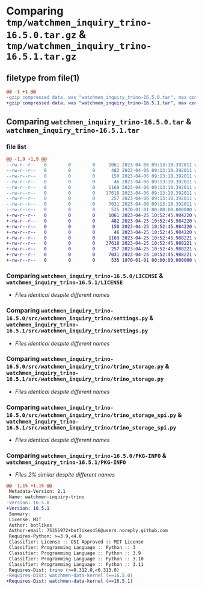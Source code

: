 # Comparing `tmp/watchmen_inquiry_trino-16.5.0.tar.gz` & `tmp/watchmen_inquiry_trino-16.5.1.tar.gz`

## filetype from file(1)

```diff
@@ -1 +1 @@
-gzip compressed data, was "watchmen_inquiry_trino-16.5.0.tar", max compression
+gzip compressed data, was "watchmen_inquiry_trino-16.5.1.tar", max compression
```

## Comparing `watchmen_inquiry_trino-16.5.0.tar` & `watchmen_inquiry_trino-16.5.1.tar`

### file list

```diff
@@ -1,9 +1,9 @@
--rw-r--r--   0        0        0     1061 2023-04-06 09:13:10.392011 watchmen_inquiry_trino-16.5.0/LICENSE
--rw-r--r--   0        0        0      482 2023-04-06 09:13:10.392011 watchmen_inquiry_trino-16.5.0/pyproject.toml
--rw-r--r--   0        0        0      150 2023-04-06 09:13:10.392011 watchmen_inquiry_trino-16.5.0/src/watchmen_inquiry_trino/__init__.py
--rw-r--r--   0        0        0       46 2023-04-06 09:13:10.392011 watchmen_inquiry_trino-16.5.0/src/watchmen_inquiry_trino/exception.py
--rw-r--r--   0        0        0     1169 2023-04-06 09:13:10.392011 watchmen_inquiry_trino-16.5.0/src/watchmen_inquiry_trino/settings.py
--rw-r--r--   0        0        0    37618 2023-04-06 09:13:10.392011 watchmen_inquiry_trino-16.5.0/src/watchmen_inquiry_trino/trino_storage.py
--rw-r--r--   0        0        0      257 2023-04-06 09:13:10.392011 watchmen_inquiry_trino-16.5.0/src/watchmen_inquiry_trino/trino_storage_helper.py
--rw-r--r--   0        0        0     7031 2023-04-06 09:13:10.392011 watchmen_inquiry_trino-16.5.0/src/watchmen_inquiry_trino/trino_storage_spi.py
--rw-r--r--   0        0        0      535 1970-01-01 00:00:00.000000 watchmen_inquiry_trino-16.5.0/PKG-INFO
+-rw-r--r--   0        0        0     1061 2023-04-25 10:52:45.984220 watchmen_inquiry_trino-16.5.1/LICENSE
+-rw-r--r--   0        0        0      482 2023-04-25 10:52:45.984220 watchmen_inquiry_trino-16.5.1/pyproject.toml
+-rw-r--r--   0        0        0      150 2023-04-25 10:52:45.984220 watchmen_inquiry_trino-16.5.1/src/watchmen_inquiry_trino/__init__.py
+-rw-r--r--   0        0        0       46 2023-04-25 10:52:45.984220 watchmen_inquiry_trino-16.5.1/src/watchmen_inquiry_trino/exception.py
+-rw-r--r--   0        0        0     1169 2023-04-25 10:52:45.988221 watchmen_inquiry_trino-16.5.1/src/watchmen_inquiry_trino/settings.py
+-rw-r--r--   0        0        0    37618 2023-04-25 10:52:45.988221 watchmen_inquiry_trino-16.5.1/src/watchmen_inquiry_trino/trino_storage.py
+-rw-r--r--   0        0        0      257 2023-04-25 10:52:45.988221 watchmen_inquiry_trino-16.5.1/src/watchmen_inquiry_trino/trino_storage_helper.py
+-rw-r--r--   0        0        0     7031 2023-04-25 10:52:45.988221 watchmen_inquiry_trino-16.5.1/src/watchmen_inquiry_trino/trino_storage_spi.py
+-rw-r--r--   0        0        0      535 1970-01-01 00:00:00.000000 watchmen_inquiry_trino-16.5.1/PKG-INFO
```

### Comparing `watchmen_inquiry_trino-16.5.0/LICENSE` & `watchmen_inquiry_trino-16.5.1/LICENSE`

 * *Files identical despite different names*

### Comparing `watchmen_inquiry_trino-16.5.0/src/watchmen_inquiry_trino/settings.py` & `watchmen_inquiry_trino-16.5.1/src/watchmen_inquiry_trino/settings.py`

 * *Files identical despite different names*

### Comparing `watchmen_inquiry_trino-16.5.0/src/watchmen_inquiry_trino/trino_storage.py` & `watchmen_inquiry_trino-16.5.1/src/watchmen_inquiry_trino/trino_storage.py`

 * *Files identical despite different names*

### Comparing `watchmen_inquiry_trino-16.5.0/src/watchmen_inquiry_trino/trino_storage_spi.py` & `watchmen_inquiry_trino-16.5.1/src/watchmen_inquiry_trino/trino_storage_spi.py`

 * *Files identical despite different names*

### Comparing `watchmen_inquiry_trino-16.5.0/PKG-INFO` & `watchmen_inquiry_trino-16.5.1/PKG-INFO`

 * *Files 2% similar despite different names*

```diff
@@ -1,15 +1,15 @@
 Metadata-Version: 2.1
 Name: watchmen-inquiry-trino
-Version: 16.5.0
+Version: 16.5.1
 Summary: 
 License: MIT
 Author: botlikes
 Author-email: 75356972+botlikes456@users.noreply.github.com
 Requires-Python: >=3.9,<4.0
 Classifier: License :: OSI Approved :: MIT License
 Classifier: Programming Language :: Python :: 3
 Classifier: Programming Language :: Python :: 3.9
 Classifier: Programming Language :: Python :: 3.10
 Classifier: Programming Language :: Python :: 3.11
 Requires-Dist: trino (>=0.312.0,<0.313.0)
-Requires-Dist: watchmen-data-kernel (==16.5.0)
+Requires-Dist: watchmen-data-kernel (==16.5.1)
```


